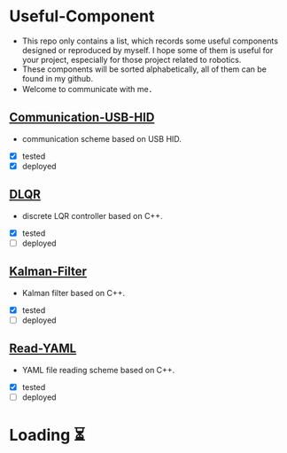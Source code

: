 # Useful-Component
* This repo only contains a list, which records some useful components designed or reproduced by myself. I hope some of them is useful for your project,
 especially for those project related to robotics.     
* These components will be sorted alphabetically, all of them can be found in my github.
* Welcome to communicate with me．　　　　　
## [Communication-USB-HID](https://github.com/Technician13/Communication-USB-HID)
* communication scheme based on USB HID.         

- [x] tested      
- [x] deployed

## [DLQR](https://github.com/Technician13/DLQR)    
* discrete LQR controller based on C++.

- [x] tested      
- [ ] deployed

## [Kalman-Filter](https://github.com/Technician13/Kalman-Filter)    
* Kalman filter based on C++.

- [x] tested      
- [ ] deployed

## [Read-YAML](https://github.com/Technician13/Read-YAML)    
* YAML file reading scheme based on C++.

- [x] tested      
- [ ] deployed

# Loading   :hourglass_flowing_sand:   
